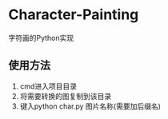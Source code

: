 # Character-Painting
字符画的Python实现

## 使用方法
1. cmd进入项目目录
2. 将需要转换的图复制到该目录
3. 键入python char.py 图片名称(需要加后缀名)
